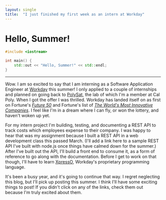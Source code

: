 ```yaml
---
layout: single
title:  "I just finished my first week as an intern at Workday"
---
```

# Hello, Summer!

```c++
#include <iostream>

int main() {
	std::out << "Hello, Summer!" << std::endl;
}
```
____
Wow. I am so excited to say that I am interning as a Software Application Engineer at [Workday](https://www.workday.com/en-us/homepage.html) this summer! I only applied to a couple of internships and planned on going back to [PolySat](http://www.polysat.org/), the lab of which I'm a member at Cal Poly. When I got the offer I was thrilled. Workday has landed itself on as first on Fortune's [*Future 50*](http://fortune.com/future-50/) and Fortune's list of [*The World's Most Innovative Companies*](https://www.forbes.com/innovative-companies/#33c299131d65). I feel like I'm in a dream where I can fly, or won the lottery, and haven't woken up yet.

For my intern project I'm building, testing, and documenting a REST API to track costs which employees expense to their company. I was happy to hear that was my assignment because I built a REST API in a web development class this passed March. (I'll add a link here to a sample REST API I've built with node.js once things have calmed down for the summer.) After I've built out the API, I'll build a front end to consume it, as a form of reference to go along with the documentation. Before I get to work on that though, I'll have to learn [XpressO](https://medium.com/workday-engineering/sneak-peek-into-workdays-technology-stack-1055bb5b06c7), Workday's proprietary programming language.

It's been a busy year, and it's going to continue that way. I regret neglecting this blog, but I'll pick up posting this summer. I think I'll have some exciting things to post! If you didn't click on any of the links, check them out because I'm truly excited about them.
